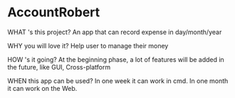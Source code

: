 AccountRobert
=============
WHAT 's this project?
An app that can record expense in day/month/year

WHY you will love it?
Help user to manage their money

HOW 's it going?
At the beginning phase, a lot of features will be added in the future, like GUI, Cross-platform

WHEN this app can be used?
In one week it can work in cmd.
In one month it can work on the Web. 
